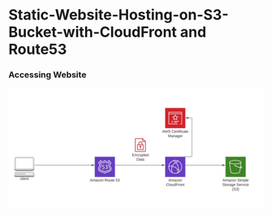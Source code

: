 # Static-Website-Hosting-on-S3-Bucket-with-CloudFront and Route53


### Accessing Website    

![](img22.jpg)
